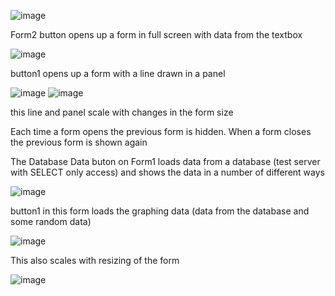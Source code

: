 ![image](https://github.com/user-attachments/assets/e1924387-20ed-433b-a5ff-a006bd0d9dda)

Form2 button opens up a form in full screen with data from the textbox

![image](https://github.com/user-attachments/assets/bae6b3de-71ee-4dc2-a18d-28615b9af7c1)

button1 opens up a form with a line drawn in a panel

![image](https://github.com/user-attachments/assets/e7cdbbbe-78fe-4797-921d-5962c6353e10)  ![image](https://github.com/user-attachments/assets/d2d174df-3a58-4c70-a691-1fb175630c6e)

this line and panel scale with changes in the form size

Each time a form opens the previous form is hidden.  When a form closes the previous form is shown again

The Database Data buton on Form1 loads data from a database (test server with SELECT only access) and shows the data in a number of different ways

![image](https://github.com/user-attachments/assets/dcaf00e1-087c-43d1-8870-ce6ca61c3fef)

button1 in this form loads the graphing data (data from the database and some random data)

![image](https://github.com/user-attachments/assets/95e7aba2-5d27-469b-8ff0-ac757312391e)

This also scales with resizing of the form

![image](https://github.com/user-attachments/assets/8a383e57-5bfd-41d6-a4d1-b882057609e6)


